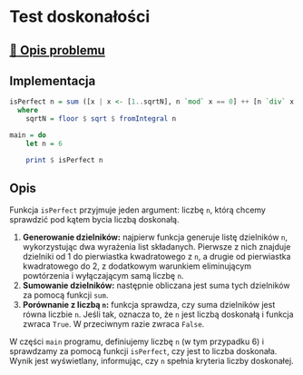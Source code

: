 # Test doskonałości

## [:link: Opis problemu](../../../../algorithms/integers/perfect-test.md)

## Implementacja

```haskell linenums="1"
isPerfect n = sum ([x | x <- [1..sqrtN], n `mod` x == 0] ++ [n `div` x | x <- [sqrtN, sqrtN - 1 .. 2], (n `mod` x == 0) && (n `div` x /= x)]) == n
  where
    sqrtN = floor $ sqrt $ fromIntegral n

main = do
    let n = 6

    print $ isPerfect n
```

## Opis

Funkcja `isPerfect` przyjmuje jeden argument: liczbę `n`, którą chcemy sprawdzić pod kątem bycia liczbą doskonałą.

1. **Generowanie dzielników:** najpierw funkcja generuje listę dzielników `n`, wykorzystując dwa wyrażenia list składanych. Pierwsze z nich znajduje dzielniki od 1 do pierwiastka kwadratowego z `n`, a drugie od pierwiastka kwadratowego do 2, z dodatkowym warunkiem eliminującym powtórzenia i wyłączającym samą liczbę `n`.
2. **Sumowanie dzielników:** następnie obliczana jest suma tych dzielników za pomocą funkcji `sum`.
3. **Porównanie z liczbą `n`:** funkcja sprawdza, czy suma dzielników jest równa liczbie `n`. Jeśli tak, oznacza to, że `n` jest liczbą doskonałą i funkcja zwraca `True`. W przeciwnym razie zwraca `False`.

W części `main` programu, definiujemy liczbę `n` (w tym przypadku 6) i sprawdzamy za pomocą funkcji `isPerfect`, czy jest to liczba doskonała. Wynik jest wyświetlany, informując, czy `n` spełnia kryteria liczby doskonałej.
